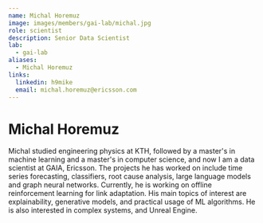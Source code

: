 ```yaml
---
name: Michal Horemuz
image: images/members/gai-lab/michal.jpg
role: scientist
description: Senior Data Scientist
lab: 
  - gai-lab
aliases:
  - Michal Horemuz
links:
  linkedin: h9mike
  email: michal.horemuz@ericsson.com
---
```


# Michal Horemuz

Michal studied engineering physics at KTH, followed by a master's in machine learning and a master's in computer science, and now I am a data scientist at GAIA, Ericsson. The projects he has worked on include time series forecasting, classifiers, root cause analysis, large language models and graph neural networks. Currently, he is working on offline reinforcement learning for link adaptation. His main topics of interest are explainability, generative models, and practical usage of ML algorithms. He is also interested in complex systems, and Unreal Engine.
